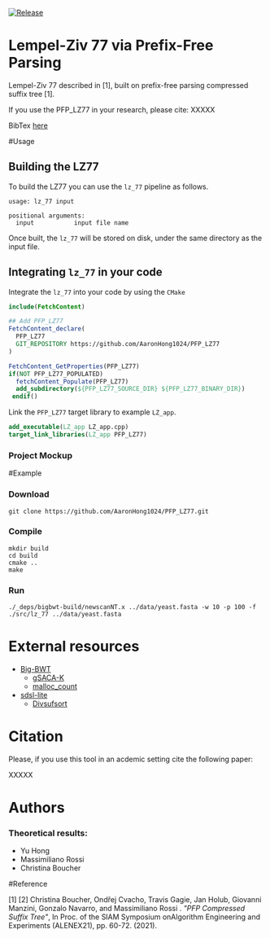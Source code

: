 [![Release](https://img.shields.io/github/release/AaronHong1024/PFP_LZ77.svg)](https://github.com/AaronHong1024/PFP_LZ77/releases)

# Lempel-Ziv 77 via Prefix-Free Parsing
Lempel-Ziv 77 described in [1], built on prefix-free parsing compressed suffix tree [1].

If you use the PFP_LZ77 in your research, please cite:
XXXXX

BibTex [here](#citation)

#Usage

## Building the LZ77

To build the LZ77 you can use the `lz_77` pipeline as follows.
```
usage: lz_77 input

positional arguments:
  input           input file name
```
Once built, the `lz_77` will be stored on disk, under the same directory as the input file.

## Integrating `lz_77` in your code

Integrate the `lz_77` into your code by using the `CMake`

```cmake
include(FetchContent)

## Add PFP_LZ77
FetchContent_declare(
  PFP_LZ77
  GIT_REPOSITORY https://github.com/AaronHong1024/PFP_LZ77
)

FetchContent_GetProperties(PFP_LZ77)
if(NOT PFP_LZ77_POPULATED)
  fetchContent_Populate(PFP_LZ77)
  add_subdirectory(${PFP_LZ77_SOURCE_DIR} ${PFP_LZ77_BINARY_DIR})
 endif()
```
Link the `PFP_LZ77` target library to example `LZ_app`.

```cmake
add_executable(LZ_app LZ_app.cpp)
target_link_libraries(LZ_app PFP_LZ77)
```
### Project Mockup

#Example
### Download

```console
git clone https://github.com/AaronHong1024/PFP_LZ77.git
```

### Compile

```console
mkdir build
cd build
cmake ..
make 
```

### Run

```console
./_deps/bigbwt-build/newscanNT.x ../data/yeast.fasta -w 10 -p 100 -f
./src/lz_77 ../data/yeast.fasta
```

# External resources

* [Big-BWT](https://github.com/alshai/Big-BWT.git)
    * [gSACA-K](https://github.com/felipelouza/gsa-is.git)
    * [malloc_count](https://github.com/bingmann/malloc_count)
* [sdsl-lite](https://github.com/simongog/sdsl-lite)
    * [Divsufsort](https://github.com/simongog/libdivsufsort.git)

# Citation

Please, if you use this tool in an acdemic setting cite the following paper:

XXXXX


# Authors

### Theoretical results:

* Yu Hong
* Massimiliano Rossi
* Christina Boucher

#Reference

[1] 
[2] Christina Boucher, Ondřej Cvacho, Travis Gagie, Jan Holub, Giovanni Manzini, Gonzalo Navarro, and Massimiliano Rossi . *"PFP Compressed Suffix Tree"*, In Proc. of the SIAM Symposium onAlgorithm Engineering and Experiments (ALENEX21), pp. 60-72. (2021).
